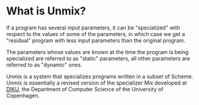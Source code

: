 # What is Unmix? #

If a program has several input parameters, it can be "specialized"
with respect to the values of some of the parameters, in which case
we get a "residual" program with less input parameters than the original
program.

The parameters whose values are known at the time the program is being
specialized are referred to as "static" parameters, all other parameters
are referred to as "dynamic" ones.

Unmix is a system that specializes programs written in a subset
of Scheme. Unmix is essentially a revised version of the specializer Mix developed at [DIKU](http://www.diku.dk/), the Department of Computer Science of the University of Copenhagen.